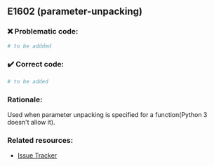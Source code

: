 ## E1602 (parameter-unpacking)

### :x: Problematic code:

```python
# to be addded
```

### :heavy_check_mark: Correct code:

```python
# to be added
```

### Rationale:

Used when parameter unpacking is specified for a function(Python 3 doesn't
allow it).

### Related resources:

- [Issue Tracker](https://github.com/PyCQA/pylint/issues?q=is%3Aissue+%22parameter-unpacking%22+OR+%22E1602%22)
